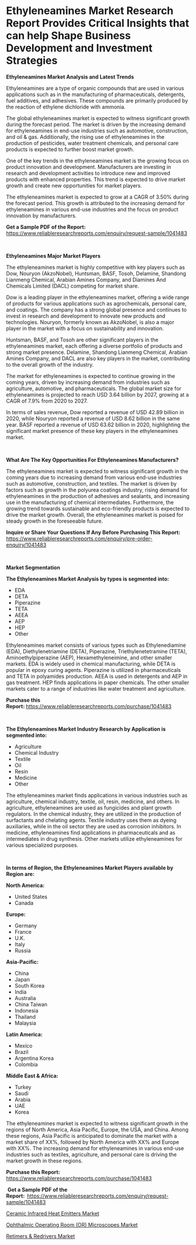 <p><h1>Ethyleneamines Market Research Report Provides Critical Insights that can help Shape Business Development and Investment Strategies</h1></p><p><strong>Ethyleneamines Market Analysis and Latest Trends</strong></p>
<p><p>Ethyleneamines are a type of organic compounds that are used in various applications such as in the manufacturing of pharmaceuticals, detergents, fuel additives, and adhesives. These compounds are primarily produced by the reaction of ethylene dichloride with ammonia.</p><p>The global ethyleneamines market is expected to witness significant growth during the forecast period. The market is driven by the increasing demand for ethyleneamines in end-use industries such as automotive, construction, and oil & gas. Additionally, the rising use of ethyleneamines in the production of pesticides, water treatment chemicals, and personal care products is expected to further boost market growth.</p><p>One of the key trends in the ethyleneamines market is the growing focus on product innovation and development. Manufacturers are investing in research and development activities to introduce new and improved products with enhanced properties. This trend is expected to drive market growth and create new opportunities for market players.</p><p>The ethyleneamines market is expected to grow at a CAGR of 3.50% during the forecast period. This growth is attributed to the increasing demand for ethyleneamines in various end-use industries and the focus on product innovation by manufacturers.</p></p>
<p><strong>Get a Sample PDF of the Report:&nbsp;</strong> <a href="https://www.reliableresearchreports.com/enquiry/request-sample/1041483">https://www.reliableresearchreports.com/enquiry/request-sample/1041483</a></p>
<p>&nbsp;</p>
<p><strong>Ethyleneamines Major Market Players</strong></p>
<p><p>The ethyleneamines market is highly competitive with key players such as Dow, Nouryon (AkzoNobel), Huntsman, BASF, Tosoh, Delamine, Shandong Lianmeng Chemical, Arabian Amines Company, and Diamines And Chemicals Limited (DACL) competing for market share.</p><p>Dow is a leading player in the ethyleneamines market, offering a wide range of products for various applications such as agrochemicals, personal care, and coatings. The company has a strong global presence and continues to invest in research and development to innovate new products and technologies. Nouryon, formerly known as AkzoNobel, is also a major player in the market with a focus on sustainability and innovation.</p><p>Huntsman, BASF, and Tosoh are other significant players in the ethyleneamines market, each offering a diverse portfolio of products and strong market presence. Delamine, Shandong Lianmeng Chemical, Arabian Amines Company, and DACL are also key players in the market, contributing to the overall growth of the industry.</p><p>The market for ethyleneamines is expected to continue growing in the coming years, driven by increasing demand from industries such as agriculture, automotive, and pharmaceuticals. The global market size for ethyleneamines is projected to reach USD 3.64 billion by 2027, growing at a CAGR of 7.9% from 2020 to 2027.</p><p>In terms of sales revenue, Dow reported a revenue of USD 42.89 billion in 2020, while Nouryon reported a revenue of USD 8.62 billion in the same year. BASF reported a revenue of USD 63.62 billion in 2020, highlighting the significant market presence of these key players in the ethyleneamines market.</p></p>
<p>&nbsp;</p>
<p><strong>What Are The Key Opportunities For Ethyleneamines Manufacturers?</strong></p>
<p><p>The ethyleneamines market is expected to witness significant growth in the coming years due to increasing demand from various end-use industries such as automotive, construction, and textiles. The market is driven by factors such as growth in the polyurea coatings industry, rising demand for ethyleneamines in the production of adhesives and sealants, and increasing use in the manufacturing of chemical intermediates. Furthermore, the growing trend towards sustainable and eco-friendly products is expected to drive the market growth. Overall, the ethyleneamines market is poised for steady growth in the foreseeable future.</p></p>
<p><strong>Inquire or Share Your Questions If Any Before Purchasing This Report:</strong> <a href="https://www.reliableresearchreports.com/enquiry/pre-order-enquiry/1041483">https://www.reliableresearchreports.com/enquiry/pre-order-enquiry/1041483</a></p>
<p>&nbsp;</p>
<p><strong>Market Segmentation</strong></p>
<p><strong>The Ethyleneamines Market Analysis by types is segmented into:</strong></p>
<p><ul><li>EDA</li><li>DETA</li><li>Piperazine</li><li>TETA</li><li>AEEA</li><li>AEP</li><li>HEP</li><li>Other</li></ul></p>
<p><p>Ethyleneamines market consists of various types such as Ethylenediamine (EDA), Diethylenetriamine (DETA), Piperazine, Triethylenetetramine (TETA), Aminoethylpiperazine (AEP), Hexamethyleneimine, and other smaller markets. EDA is widely used in chemical manufacturing, while DETA is popular in epoxy curing agents. Piperazine is utilized in pharmaceuticals and TETA in polyamides production. AEEA is used in detergents and AEP in gas treatment. HEP finds applications in paper chemicals. The other smaller markets cater to a range of industries like water treatment and agriculture.</p></p>
<p><strong>Purchase this Report:&nbsp;</strong><a href="https://www.reliableresearchreports.com/purchase/1041483">https://www.reliableresearchreports.com/purchase/1041483</a></p>
<p>&nbsp;</p>
<p><strong>The Ethyleneamines Market Industry Research by Application is segmented into:</strong></p>
<p><ul><li>Agriculture</li><li>Chemical Industry</li><li>Textile</li><li>Oil</li><li>Resin</li><li>Medicine</li><li>Other</li></ul></p>
<p><p>The ethyleneamines market finds applications in various industries such as agriculture, chemical industry, textile, oil, resin, medicine, and others. In agriculture, ethyleneamines are used as fungicides and plant growth regulators. In the chemical industry, they are utilized in the production of surfactants and chelating agents. Textile industry uses them as dyeing auxiliaries, while in the oil sector they are used as corrosion inhibitors. In medicine, ethyleneamines find applications in pharmaceuticals and as intermediates in drug synthesis. Other markets utilize ethyleneamines for various specialized purposes.</p></p>
<p>&nbsp;</p>
<p><strong>In terms of Region, the Ethyleneamines Market Players available by Region are:</strong></p>
<p>
    <p> <strong> North America: </strong>
        <ul>
            <li>United States</li>
            <li>Canada</li>
        </ul>
        </p> 
    <p> <strong> Europe: </strong>
        <ul>
            <li>Germany</li>
            <li>France</li>
            <li>U.K.</li>
            <li>Italy</li>
            <li>Russia</li>
        </ul>
        </p> 
    <p> <strong> Asia-Pacific: </strong>
        <ul>
            <li>China</li>
            <li>Japan</li>
            <li>South Korea</li>
            <li>India</li>
            <li>Australia</li>
            <li>China Taiwan</li>
            <li>Indonesia</li>
            <li>Thailand</li>
            <li>Malaysia</li>
        </ul>
        </p> 
    <p> <strong> Latin America: </strong>
        <ul>
            <li>Mexico</li>
            <li>Brazil</li>
            <li>Argentina Korea</li>
            <li>Colombia</li>
        </ul>
        </p> 
    <p> <strong> Middle East & Africa: </strong>
        <ul>
            <li>Turkey</li>
            <li>Saudi</li>
            <li>Arabia</li>
            <li>UAE</li>
            <li>Korea</li>
        </ul>
    </p>
    </p>
<p><p>The ethyleneamines market is expected to witness significant growth in the regions of North America, Asia Pacific, Europe, the USA, and China. Among these regions, Asia Pacific is anticipated to dominate the market with a market share of XX%, followed by North America with XX% and Europe with XX%. The increasing demand for ethyleneamines in various end-use industries such as textiles, agriculture, and personal care is driving the market growth in these regions.</p></p>
<p><strong>Purchase this Report: </strong><a href="https://www.reliableresearchreports.com/purchase/1041483">https://www.reliableresearchreports.com/purchase/1041483</a></p>
<p>&nbsp;<strong>Get a Sample PDF of the Report:&nbsp;&nbsp;</strong><a href="https://www.reliableresearchreports.com/enquiry/request-sample/1041483">https://www.reliableresearchreports.com/enquiry/request-sample/1041483</a></p>
<p><strong></strong></p>
<p><p><a href="https://view.publitas.com/reportprime-1/decoding-the-ceramic-infrared-heat-emitters-market-a-deep-dive-into-the-latest-market-trends-market-segmentation-and-competitive-analysis/">Ceramic Infrared Heat Emitters Market</a></p><p><a href="https://view.publitas.com/reportprime-1/ophthalmic-operating-room-or-microscopes-market-analysis-and-market-size-global-industry-overview-market-segmentation-and-forecast-2023-to-2030/">Ophthalmic Operating Room (OR) Microscopes Market</a></p><p><a href="https://view.publitas.com/reportprime-1/retimers-redrivers-market-size-growth-and-forecast-from-2023-2030/">Retimers & Redrivers Market</a></p></p>